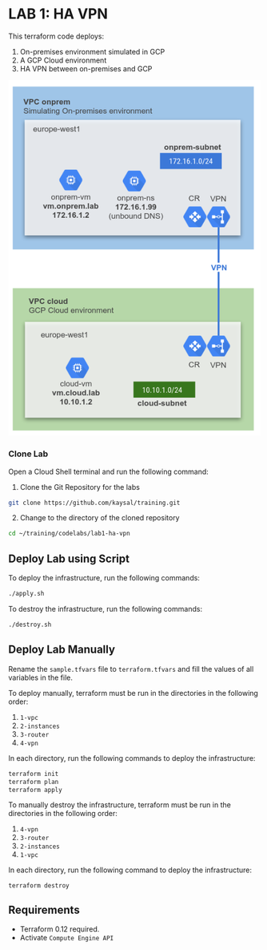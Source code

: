 # LAB 1: HA VPN
This terraform code deploys:
1. On-premises environment simulated in GCP
2. A GCP Cloud environment
3. HA VPN between on-premises and GCP

![Alt Text](diagram.png)

### Clone Lab
Open a Cloud Shell terminal and run the following command:
1. Clone the Git Repository for the labs
```sh
git clone https://github.com/kaysal/training.git
```

2. Change to the directory of the cloned repository
```sh
cd ~/training/codelabs/lab1-ha-vpn
```

## Deploy Lab using Script
To deploy the infrastructure, run the following commands:
```sh
./apply.sh
```
To destroy the infrastructure, run the following commands:
```sh
./destroy.sh
```

## Deploy Lab Manually

Rename the `sample.tfvars` file to `terraform.tfvars` and fill the values of all variables in the file.

To deploy manually, terraform must be run in the directories in the following order:
1. `1-vpc`
2. `2-instances`
3. `3-router`
4. `4-vpn`

In each directory, run the following commands to deploy the infrastructure:
```hcl
terraform init
terraform plan
terraform apply
```
To manually destroy the infrastructure, terraform must be run in the directories in the following order:
1. `4-vpn`
2. `3-router`
3. `2-instances`
4. `1-vpc`

In each directory, run the following command to deploy the infrastructure:
```hcl
terraform destroy
```

## Requirements
- Terraform 0.12 required.
- Activate `Compute Engine API`
